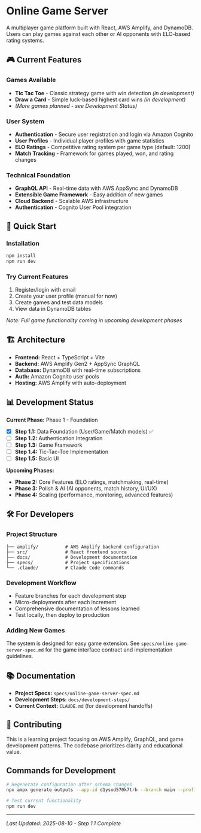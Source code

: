 # Online Game Server

A multiplayer game platform built with React, AWS Amplify, and DynamoDB. Users can play games against each other or AI opponents with ELO-based rating systems.

## 🎮 Current Features

### Games Available
- **Tic Tac Toe** - Classic strategy game with win detection *(in development)*
- **Draw a Card** - Simple luck-based highest card wins *(in development)*
- *(More games planned - see Development Status)*

### User System  
- **Authentication** - Secure user registration and login via Amazon Cognito
- **User Profiles** - Individual player profiles with game statistics
- **ELO Ratings** - Competitive rating system per game type (default: 1200)
- **Match Tracking** - Framework for games played, won, and rating changes

### Technical Foundation
- **GraphQL API** - Real-time data with AWS AppSync and DynamoDB
- **Extensible Game Framework** - Easy addition of new games
- **Cloud Backend** - Scalable AWS infrastructure
- **Authentication** - Cognito User Pool integration

## 🚀 Quick Start

### Installation
```bash
npm install
npm run dev
```

### Try Current Features
1. Register/login with email
2. Create your user profile (manual for now)  
3. Create games and test data models
4. View data in DynamoDB tables

*Note: Full game functionality coming in upcoming development phases*

## 🏗️ Architecture

- **Frontend:** React + TypeScript + Vite
- **Backend:** AWS Amplify Gen2 + AppSync GraphQL
- **Database:** DynamoDB with real-time subscriptions
- **Auth:** Amazon Cognito user pools
- **Hosting:** AWS Amplify with auto-deployment

## 📊 Development Status

**Current Phase:** Phase 1 - Foundation
- [x] **Step 1.1:** Data Foundation (User/Game/Match models) ✅
- [ ] **Step 1.2:** Authentication Integration
- [ ] **Step 1.3:** Game Framework  
- [ ] **Step 1.4:** Tic-Tac-Toe Implementation
- [ ] **Step 1.5:** Basic UI

**Upcoming Phases:**
- **Phase 2:** Core Features (ELO ratings, matchmaking, real-time)
- **Phase 3:** Polish & AI (AI opponents, match history, UI/UX)  
- **Phase 4:** Scaling (performance, monitoring, advanced features)

## 🛠️ For Developers

### Project Structure
```
├── amplify/          # AWS Amplify backend configuration
├── src/              # React frontend source
├── docs/             # Development documentation  
├── specs/            # Project specifications
└── .claude/          # Claude Code commands
```

### Development Workflow
- Feature branches for each development step
- Micro-deployments after each increment
- Comprehensive documentation of lessons learned
- Test locally, then deploy to production

### Adding New Games
The system is designed for easy game extension. See `specs/online-game-server-spec.md` for the game interface contract and implementation guidelines.

## 📚 Documentation

- **Project Specs:** `specs/online-game-server-spec.md`
- **Development Steps:** `docs/development-steps/`
- **Current Context:** `CLAUDE.md` (for development handoffs)

## 🤝 Contributing

This is a learning project focusing on AWS Amplify, GraphQL, and game development patterns. The codebase prioritizes clarity and educational value.

## Commands for Development

```bash
# Regenerate configuration after schema changes
npx ampx generate outputs --app-id d1ysod570k7trh --branch main --profile [your-profile]

# Test current functionality  
npm run dev
```

---

*Last Updated: 2025-08-10 - Step 1.1 Complete*